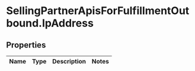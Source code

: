 # SellingPartnerApisForFulfillmentOutbound.IpAddress

## Properties
Name | Type | Description | Notes
------------ | ------------- | ------------- | -------------


